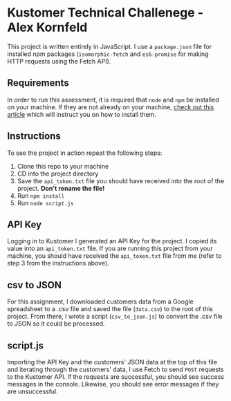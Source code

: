 # Kustomer Technical Challenege - Alex Kornfeld

This project is written entirely in JavaScript. I use a `package.json` file for installed npm packages (`isomorphic-fetch` and `es6-promise` for making HTTP requests using the Fetch API).

## Requirements
In order to run this assessment, it is required that `node` and `npm` be installed on your machine. If they are not already on your machine, [check out this article](https://blog.teamtreehouse.com/install-node-js-npm-mac) which will instruct you on how to install them.

## Instructions
To see the project in action repeat the following steps:
1. Clone this repo to your machine
2. CD into the project directory
3. Save the `api_token.txt` file you should have received into the root of the project. **Don't rename the file!**
4. Run `npm install`
5. Run `node script.js`

## API Key
Logging in to Kustomer I generated an API Key for the project. I copied its value into an `api_token.txt` file. If you are running this project from your machine, you should have received the `api_token.txt` file from me (refer to step 3 from the instructions above).

## csv to JSON
For this assignment, I downloaded customers data from a Google spreadsheet to a .csv file and saved the file (`data.csv`) to the root of this project. From there, I wrote a script (`csv_to_json.js`) to convert the .csv file to JSON so it could be processed.

## script.js
Importing the API Key and the customers' JSON data at the top of this file and iterating through the customers' data, I use Fetch to send `POST` requests to the Kustomer API. If the requests are successful, you should see success messages in the console. Likewise, you should see error messages if they are unsuccessful.
